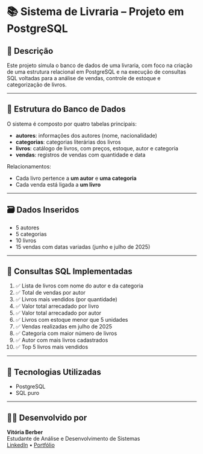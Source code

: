 # 📚 Sistema de Livraria – Projeto em PostgreSQL

## 📌 Descrição

Este projeto simula o banco de dados de uma livraria, com foco na criação de uma estrutura relacional em PostgreSQL e na execução de consultas SQL voltadas para a análise de vendas, controle de estoque e categorização de livros.

---

## 🧱 Estrutura do Banco de Dados

O sistema é composto por quatro tabelas principais:

- **autores**: informações dos autores (nome, nacionalidade)
- **categorias**: categorias literárias dos livros
- **livros**: catálogo de livros, com preços, estoque, autor e categoria
- **vendas**: registros de vendas com quantidade e data

Relacionamentos:
- Cada livro pertence a **um autor** e **uma categoria**
- Cada venda está ligada a **um livro**

---

## 🗃️ Dados Inseridos

- 5 autores
- 5 categorias
- 10 livros
- 15 vendas com datas variadas (junho e julho de 2025)

---

## 🧪 Consultas SQL Implementadas

1. ✅ Lista de livros com nome do autor e da categoria  
2. ✅ Total de vendas por autor  
3. ✅ Livros mais vendidos (por quantidade)  
4. ✅ Valor total arrecadado por livro  
5. ✅ Valor total arrecadado por autor  
6. ✅ Livros com estoque menor que 5 unidades  
7. ✅ Vendas realizadas em julho de 2025  
8. ✅ Categoria com maior número de livros  
9. ✅ Autor com mais livros cadastrados  
10. ✅ Top 5 livros mais vendidos

---

## 🚀 Tecnologias Utilizadas

- PostgreSQL
- SQL puro

---

## 👩‍💻 Desenvolvido por

**Vitória Berber**  
Estudante de Análise e Desenvolvimento de Sistemas  
[LinkedIn](https://linkedin.com/in/vitoria-berber) • [Portfólio](https://portfolio-eight-lac-22.vercel.app)

